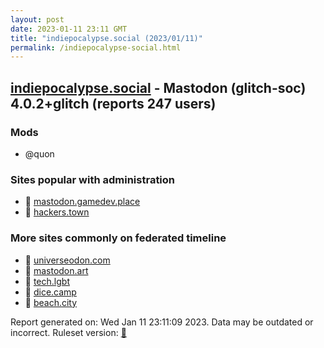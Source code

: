 ```yaml
---
layout: post
date: 2023-01-11 23:11 GMT
title: "indiepocalypse.social (2023/01/11)"
permalink: /indiepocalypse-social.html
---
```



## [indiepocalypse.social](https://indiepocalypse.social) - Mastodon (glitch-soc) 4.0.2+glitch (reports 247 users)

### Mods
 * @quon

### Sites popular with administration

* 🐘 [mastodon.gamedev.place](/mastodon-gamedev-place.html)
* 🐘 [hackers.town](/hackers-town.html)

### More sites commonly on federated timeline

* 🐘 [universeodon.com](/universeodon-com.html)
* 🐘 [mastodon.art](/mastodon-art.html)
* 🐘 [tech.lgbt](/tech-lgbt.html)
* 🐘 [dice.camp](/dice-camp.html)
* 🐘 [beach.city](/beach-city.html)

Report generated on: Wed Jan 11 23:11:09 2023. Data may be outdated or incorrect.
Ruleset version: [🧁](/version-cupcake)

